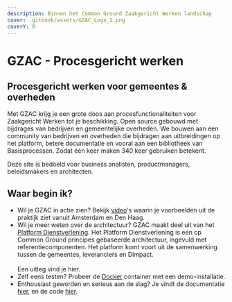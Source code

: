 ```yaml
---
description: Binnen het Common Ground Zaakgericht Werken landschap
cover: .gitbook/assets/GZAC_Logo_2.png
coverY: 0
---
```


# GZAC - Procesgericht werken

## Procesgericht werken voor gemeentes & overheden

Met GZAC krijg je een grote doos aan procesfunctionaliteiten voor Zaakgericht Werken tot je beschikking. Open source gebouwd met bijdrages van bedrijven en gemeentelijke overheden. We bouwen aan een community van bedrijven en overheden die bijdragen aan uitbreidingen op het platform, betere documentatie en vooral aan een bibliotheek van Basisprocessen. Zodat één keer maken 340 keer gebruiken betekent.

Deze site is bedoeld voor business analisten, productmanagers, beleidsmakers en architecten.

## Waar begin ik?

* Wil je GZAC in actie zien? Bekijk [video](overzicht/videos.md)'s waarin je voorbeelden uit de praktijk ziet vanuit Amsterdam en Den Haag.
* Wil je meer weten over de architectuur? GZAC maakt deel uit van het [Platform Dienstverlening](https://dienstverleningsplatform.gitbook.io/). Het Platform Dienstverlening is een op Common Ground principes gebaseerde architectuur, ingevuld met referentiecomponenten. Het platform komt voort uit de samenwerking tussen de gemeentes, leveranciers en Dimpact.\
  \
  Een uitleg vind je hier.
* Zelf eens testen? Probeer de [Docker](https://github.com/generiekzaakafhandelcomponent/gzac-docker-compose) container met een demo-installatie.
* Enthousiast geworden en serieus aan de slag? Je vindt de documentatie [hier](https://docs.valtimo.nl/getting-started/modules/zgw), en de code [hier](https://github.com/orgs/valtimo-platform/repositories).
